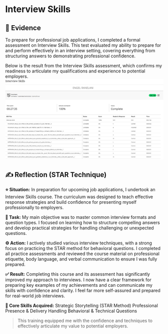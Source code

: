 # Interview Skills

## 🧾 Evidence
To prepare for professional job applications, I completed a formal assessment on Interview Skills. This test evaluated my ability to prepare for and perform effectively in an interview setting, covering everything from structuring answers to demonstrating professional confidence.

Below is the result from the Interview Skills assessment, which confirms my readiness to articulate my qualifications and experience to potential employers.
![Inteview Skills](../assets/Interview-Skills.png)

## ✍️ Reflection (STAR Technique)

**⭐ Situation:**
In preparation for upcoming job applications, I undertook an Interview Skills course. The curriculum was designed to teach effective response strategies and build confidence for presenting myself professionally to employers.

**🎯 Task:**
My main objective was to master common interview formats and question types. I focused on learning how to structure compelling answers and develop practical strategies for handling challenging or unexpected questions.

**⚙️ Action:**
I actively studied various interview techniques, with a strong focus on practicing the STAR method for behavioral questions. I completed all practice assessments and reviewed the course material on professional etiquette, body language, and verbal communication to ensure I was fully prepared.

**✅ Result:**
Completing this course and its assessment has significantly improved my approach to interviews. I now have a clear framework for preparing key examples of my achievements and can communicate my skills with confidence and clarity. I feel far more self-assured and prepared for real-world job interviews.

**🎯 Core Skills Acquired:**
Strategic Storytelling (STAR Method)
Professional Presence & Delivery
Handling Behavioral & Technical Questions

>This training equipped me with the confidence and techniques to effectively articulate my value to potential employers.
